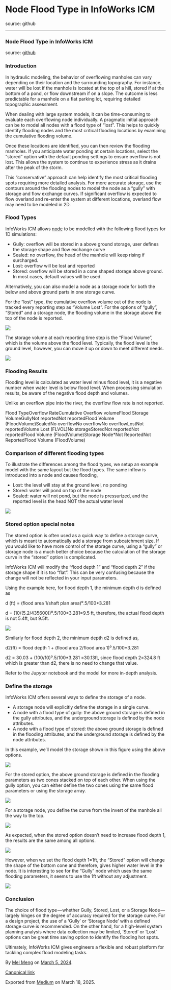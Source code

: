 # Node Flood Type in InfoWorks ICM

source: github

---

### Node Flood Type in InfoWorks ICM

source: [github](https://github.com/mel-meng/hhnote/tree/main/hydraulics/icm_flood_type)

### Introduction

In hydraulic modeling, the behavior of overflowing manholes can vary depending on their location and the surrounding topography. For instance, water will be lost if the manhole is located at the top of a hill, stored if at the bottom of a pond, or flow downstream if on a slope. The outcome is less predictable for a manhole on a flat parking lot, requiring detailed topographic assessment.

When dealing with large system models, it can be time-consuming to evaluate each overflowing node individually. A pragmatic initial approach can be to model all nodes with a flood type of “lost”. This helps to quickly identify flooding nodes and the most critical flooding locations by examining the cumulative flooding volume.

Once these locations are identified, you can then review the flooding manholes. If you anticipate water ponding at certain locations, select the “stored” option with the default ponding settings to ensure overflow is not lost. This allows the system to continue to experience stress as it drains after the peak of the storm.

This “conservative” approach can help identify the most critical flooding spots requiring more detailed analysis. For more accurate storage, use the contours around the flooding nodes to model the node as a “gully” with storage and flow exchange curves. If significant overflow is expected to flow overland and re-enter the system at different locations, overland flow may need to be modeled in 2D.

### Flood Types

InfoWorks ICM allows [node](https://help.autodesk.com/view/IWICMS/2024/ENU/?guid=GUID-4625AD3F-710E-4733-99CD-9574B7E6BD3B) to be modelled with the following flood types for 1D simulations:

* Gully: overflow will be stored in a above ground storage, user defines the storage shape and flow exchange curve
* Sealed: no overflow, the head of the manhole will keep rising if surcharged.
* Lost: overflow will be lost and reported
* Stored: overflow will be stored in a cone shaped storage above ground. In most cases, default values will be used.

Alternatively, you can also model a node as a storage node for both the below and above ground parts in one storage curve.

For the “lost” type, the cumulative overflow volume out of the node is tracked every reporting step as “Volume Lost”. For the options of “gully”, “Stored” and a storage node, the flooding volume in the storage above the top of the node is reported.

![](images\0_yPvZLAcF46us9xjM.png)

The storage volume at each reporting time step is the “Flood Volume”, which is the volume above the flood level. Typically, the flood level is the ground level, however, you can move it up or down to meet different needs.

![](images\0_JD6Kh9Zs9HLV6eBT.png)

### Flooding Results

Flooding level is calculated as water level minus flood level, it is a negative number when water level is below flood level. When processing simulation results, be aware of the negative flood depth and volumes.

Unlike an overflow pipe into the river, the overflow flow rate is not reported.

Flood TypeOverflow RateCumulative Overflow volumeFlood Storage VolumeGullyNot reportedNot reportedFlood Volume (FloodVolume)SealedNo overflowNo overflowNo overflowLostNot reportedVolume Lost (FLVOL)No storageStoredNot reportedNot reportedFlood Volume (FloodVolume)Storage Node\*Not ReportedNot ReportedFlood Volume (FloodVolume)

### Comparison of different flooding types

To illustrate the differences among the flood types, we setup an example model with the same layout but the flood types. The same inflow is introduced into a node and causes flooding,

* Lost: the level will stay at the ground level, no ponding
* Stored: water will pond on top of the node
* Sealed: water will not pond, but the node is pressurized, and the reported level is the head NOT the actual water level

![](images\0_Ku9SznpDUnDZ-47a.png)

### Stored option special notes

The stored option is often used as a quick way to define a storage curve, which is meant to automatically add a storage from subcatchment size. If you would like to have more control of the storage curve, using a “gully” or storage node is a much better choice because the calculation of the storage curve in the “stored” option is complicated.

InfoWorks ICM will modify the “flood depth 1” and “flood depth 2” if the storage shape if it is too “flat”. This can be very confusing because the change will not be reflected in your input parameters.

Using the example here, for flood depth 1, the minimum depth d is defined as

d (ft) = (flood area 1/shaft plan area)⁰.5/100\*3.281

d = (10/(5.2/435600))⁰.5/100\*3.281=9.5 ft, therefore, the actual flood depth is not 5.4ft, but 9.5ft.

![](images\0_RVsdttZJL7EwtQFi.png)

Similarly for flood depth 2, the minimum depth d2 is defined as,

d2(ft) = flood depth 1 + (flood area 2/flood area 1)⁰.5/100\*3.281

d2 = 30.03 + (100/10)⁰.5/100\*3.281 =30.13ft, since flood depth 2=324.8 ft which is greater than d2, there is no need to change that value.

Refer to the Jupyter notebook and the model for more in-depth analysis.

### Define the storage

InfoWorks ICM offers several ways to define the storage of a node.

* A storage node will explicitly define the storage in a single curve.
* A node with a flood type of gully: the above ground storage is defined in the gully attributes, and the underground storage is defined by the node attributes.
* A node with a flood type of stored: the above ground storage is defined in the flooding attributes, and the underground storage is defined by the node attributes.

In this example, we’ll model the storage shown in this figure using the above options.

![](images\0_dVrra-x5p-gtHZB0.png)

For the stored option, the above ground storage is defined in the flooding parameters as two cones stacked on top of each other. When using the gully option, you can either define the two cones using the same flood parameters or using the storage array.

![](images\0_DZ1wC3ZMURWVJKfs.png)

For a storage node, you define the curve from the invert of the manhole all the way to the top.

![](images\0_7qdSLjZieI4IsSz1.png)

As expected, when the stored option doesn’t need to increase flood depth 1, the results are the same among all options.

![](images\0_GsdwKzHa9uSrON75.png)

However, when we set the flood depth 1=1ft, the “Stored” option will change the shape of the bottom cone and therefore, gives higher water level in the node. It is interesting to see for the “Gully” node which uses the same flooding parameters, it seems to use the 1ft without any adjustment.

![](images\0_Rano9LMFLE3FBDNq.png)

### Conclusion

The choice of flood type — whether Gully, Stored, Lost, or a Storage Node — largely hinges on the degree of accuracy required for the storage curve. For a design project, the use of a ‘Gully’ or ‘Storage Node’ with a defined storage curve is recommended. On the other hand, for a high-level system planning analysis where data collection may be limited, ‘Stored’ or ‘Lost’ options can be great time saving option to identify the flooding hot spots.

Ultimately, InfoWorks ICM gives engineers a flexible and robust platform for tackling complex flood modeling tasks.

By [Mel Meng](https://medium.com/@mel-meng-pe) on [March 5, 2024](https://medium.com/p/8cabb9abea6b).

[Canonical link](https://medium.com/@mel-meng-pe/node-flood-type-in-infoworks-icm-8cabb9abea6b)

Exported from [Medium](https://medium.com) on March 18, 2025.